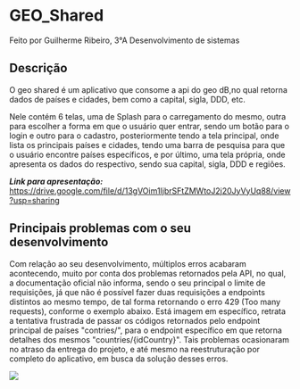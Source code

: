 # GEO_Shared




Feito por Guilherme Ribeiro, 3°A Desenvolvimento de sistemas



## Descrição

O geo shared é um aplicativo que consome a api do geo dB,no qual retorna dados de países e cidades, bem como a capital, sigla, DDD, etc.


Nele contém 6 telas, uma de Splash para o carregamento do mesmo, outra para escolher a forma em que o usuário quer entrar, sendo um botão para o login e outro para o cadastro, posteriormente tendo a tela principal, onde lista os principais países e cidades, tendo uma barra de pesquisa para que o usuário encontre países específicos, e por último, uma tela própria, onde apresenta os dados do respectivo, sendo sua capital, sigla, DDD e regiões.



***Link para apresentação:*** https://drive.google.com/file/d/13gVOim1IjbrSFtZMWtoJ2j20JyVyUq88/view?usp=sharing



## Principais problemas com o seu desenvolvimento


Com relação ao seu desenvolvimento, múltiplos erros acabaram acontecendo, muito por conta dos problemas retornados pela API, no qual, a documentação oficial não informa, sendo o seu principal o limite de requisições, já que não é possível fazer duas requisições a endpoints distintos ao mesmo tempo, de tal forma retornando o erro 429 (Too many requests), conforme o exemplo abaixo. Está imagem em específico, retrata a tentativa frustrada de passar os códigos retornados pelo endpoint principal de países "contries/", para o endpoint específico em que retorna detalhes dos mesmos "countries/{idCountry}". Tais problemas ocasionaram no atraso da entrega do projeto, e até mesmo na reestruturação por completo do aplicativo, em busca da solução desses erros.

<img src="https://i.imgur.com/UdwBXzY.png">
